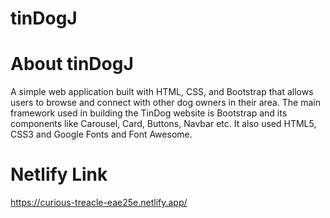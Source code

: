 # tinDogJ

# About tinDogJ
A simple web application built with HTML, CSS, and Bootstrap that allows users to browse and connect with other dog owners in their area. The main framework used in building the TinDog website is Bootstrap and its components like Carousel, Card, Buttons, Navbar etc. It also used HTML5, CSS3 and Google Fonts and Font Awesome.

# Netlify Link
https://curious-treacle-eae25e.netlify.app/
